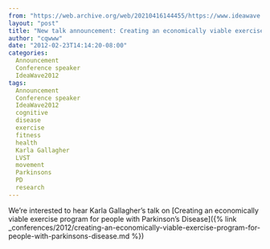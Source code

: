 ```yaml
---
from: "https://web.archive.org/web/20210416144455/https://www.ideawave.ca/new-talk-announcement-creating-an-economically-viable-exercise-program-for-people-with-parkinsons-disease/"
layout: "post"
title: "New talk announcement: Creating an economically viable exercise program for people with Parkinson’s Disease"
author: "cqwww"
date: "2012-02-23T14:14:20-08:00"
categories:
  Announcement
  Conference speaker
  IdeaWave2012
tags: 
  Announcement
  Conference speaker
  IdeaWave2012
  cognitive
  disease
  exercise
  fitness
  health
  Karla Gallagher
  LVST
  movement
  Parkinsons
  PD
  research
---
```


We’re interested to hear Karla Gallagher’s talk on [Creating an economically viable exercise program for people with Parkinson’s Disease]({% link _conferences/2012/creating-an-economically-viable-exercise-program-for-people-with-parkinsons-disease.md %})
